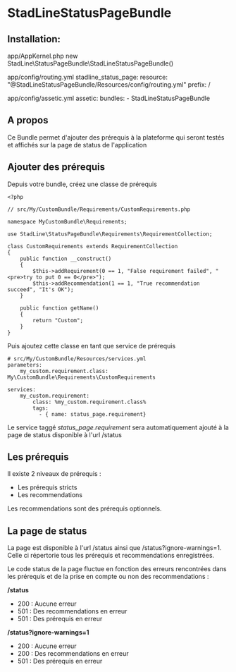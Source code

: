StadLineStatusPageBundle
==============================

Installation:
------------

app/AppKernel.php
    new StadLine\StatusPageBundle\StadLineStatusPageBundle()

app/config/routing.yml
    stadline_status_page:
        resource: "@StadLineStatusPageBundle/Resources/config/routing.yml"
        prefix:   /

app/config/assetic.yml
    assetic:
        bundles:
            - StadLineStatusPageBundle


A propos
--------

Ce Bundle permet d'ajouter des prérequis à la plateforme qui seront testés et affichés sur la page de status de l'application

Ajouter des prérequis
---------------------

Depuis votre bundle, créez une classe de prérequis

    <?php
    
    // src/My/CustomBundle/Requirements/CustomRequirements.php
    
    namespace MyCustomBundle\Requirements;
    
    use StadLine\StatusPageBundle\Requirements\RequirementCollection;
    
    class CustomRequirements extends RequirementCollection
    {
        public function __construct()
        {
            $this->addRequirement(0 == 1, "False requirement failed", "<pre>try to put 0 == 0</pre>");
            $this->addRecommendation(1 == 1, "True recommendation succeed", "It's OK");
        }
    
        public function getName()
        {
            return "Custom";
        }
    }

Puis ajoutez cette classe en tant que service de prérequis

    # src/My/CustomBundle/Resources/services.yml
    parameters:
        my_custom.requirement.class: My\CustomBundle\Requirements\CustomRequirements
        
    services:
        my_custom.requirement:
            class: %my_custom.requirement.class%
            tags:
              - { name: status_page.requirement}

Le service taggé *status_page.requirement* sera automatiquement ajouté à la page de status disponible à l'url /status

Les prérequis
-------------

Il existe 2 niveaux de prérequis :

-   Les prérequis stricts
-   Les recommendations

Les recommendations sont des prérequis optionnels.

La page de status
-----------------

La page est disponible à l'url /status ainsi que /status?ignore-warnings=1. Celle ci répertorie tous les prérequis et recommendations enregistrées.

Le code status de la page fluctue en fonction des erreurs rencontrées dans les prérequis et de la prise en compte ou non des recommendations :

**/status**

-   200 : Aucune erreur
-   501 : Des recommendations en erreur
-   501 : Des prérequis en erreur 

**/status?ignore-warnings=1**

-   200 : Aucune erreur
-   200 : Des recommendations en erreur
-   501 : Des prérequis en erreur 
